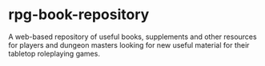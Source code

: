 # rpg-book-repository
A web-based repository of useful books, supplements and other resources for players and dungeon masters looking for new useful material for their tabletop roleplaying games.

